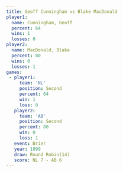 ```yaml
---
title: Geoff Cunningham vs Blake MacDonald
player1:                 
  name: Cunningham, Geoff
  percent: 64            
  wins: 1                
  losses: 0              
player2:                 
  name: MacDonald, Blake 
  percent: 80            
  wins: 0                
  losses: 1              
games:
 - player1:          
     team: 'NL'      
     position: Second
     percent: 64     
     win: 1          
     loss: 0         
   player2:          
     team: 'AB'      
     position: Second
     percent: 80     
     win: 0          
     loss: 1         
   event: Brier         
   year: 1999           
   draw: Round Robin(14)
   score: NL 7 - AB 6   
---
```

